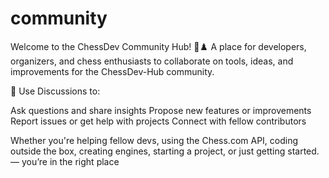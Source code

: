 # community
Welcome to the ChessDev Community Hub! 🧠♟️
A place for developers, organizers, and chess enthusiasts to collaborate 
on tools, ideas, and improvements for the ChessDev-Hub community.

💬 Use Discussions to:

Ask questions and share insights
Propose new features or improvements
Report issues or get help with projects
Connect with fellow contributors

Whether you're helping fellow devs, using the Chess.com API, coding outside the box, 
creating engines, starting a project, or just getting started. — you’re in the right place
